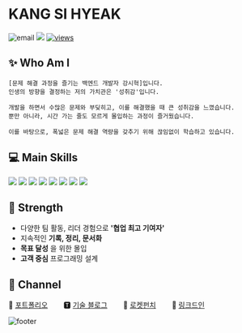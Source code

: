 # KANG SI HYEAK 

![email](https://img.shields.io/badge/📧_zlcls456@gmail.com-%23007396.svg?style=for-the-btn&logo=java&logoColor=white)
[<img src="http://mazassumnida.wtf/api/mini/generate_badge?boj=zlcls456">](https://solved.ac/profile/zlcls456)
[![views](https://hits.seeyoufarm.com/api/count/incr/badge.svg?url=https%3A%2F%2Fgithub.com%2FSi-Hyeak-KANG&count_bg=%2379C83D&title_bg=%23555555&icon=&icon_color=%23E7E7E7&title=hits&edge_flat=false)](https://hits.seeyoufarm.com)

## ✨ Who Am I
    [문제 해결 과정을 즐기는 백엔드 개발자 강시혁]입니다.
    인생의 방향을 결정하는 저의 가치관은 '성취감'입니다.
    
    개발을 하면서 수많은 문제와 부딪히고, 이를 해결했을 때 큰 성취감을 느꼈습니다.
    뿐만 아니라, 시간 가는 줄도 모르게 몰입하는 과정이 즐거웠습니다.
   
    이를 바탕으로, 폭넓은 문제 해결 역량을 갖추기 위해 끊임없이 학습하고 있습니다.


## 💻 Main Skills

<img src="https://img.shields.io/badge/JAVA-007396?style=for-the-badge&logo=Java&logoColor=white">&nbsp;<img src="https://img.shields.io/badge/Spring-6DB33F?style=for-the-badge&logo=Spring&logoColor=white">
<img src="https://img.shields.io/badge/JPA-green?style=for-the-badge&logo=JPA&logoColor=white">
<img src="https://img.shields.io/badge/mysql-4479A1?style=for-the-badge&logo=mysql&logoColor=white">
<img src="https://img.shields.io/badge/oracle-F80000?style=for-the-badge&logo=oracle&logoColor=white">
<img src="https://img.shields.io/badge/git-181717?style=for-the-badge&logo=github&logoColor=white">
<img src="https://img.shields.io/badge/aws_EC2-FF9900?style=for-the-badge&logo=Amazon EC2&logoColor=white">
<img src="https://img.shields.io/badge/aws_RDS-527FFF?style=for-the-badge&logo=Amazon RDS&logoColor=white">

## 🤩 Strength

* 다양한 팀 활동, 리더 경험으로 __'협업 최고 기여자'__
* 지속적인 __기록, 정리, 문서화__
* __목표 달성__ 을 위한 몰입
* __고객 중심__ 프로그래밍 설계



## 🤝 Channel
🙋 [포트폴리오](https://drive.google.com/file/d/1V0a0gBxsaXZ4V4U4ixMWiaqjPQCI1_KH/view?usp=drive_link)&nbsp;&nbsp;&nbsp;&nbsp;&nbsp;&nbsp;&nbsp;
🆃 [기술 블로그](https://kang-james.tistory.com/)&nbsp;&nbsp;&nbsp;&nbsp;&nbsp;&nbsp;&nbsp;
🚀 [로켓펀치](https://www.rocketpunch.com/@zlcls456)&nbsp;&nbsp;&nbsp;&nbsp;&nbsp;&nbsp;&nbsp;
🔗 [링크드인](https://www.linkedin.com/in/james-kang-38626b229/)


![footer](https://capsule-render.vercel.app/api?type=waving&color=gradient&height=100&section=footer)

